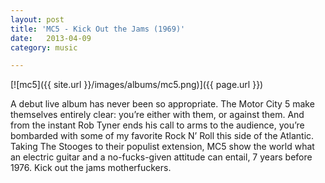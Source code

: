 ```yaml
---
layout: post
title: 'MC5 - Kick Out the Jams (1969)'
date:   2013-04-09
category: music

---
```

[![mc5]({{ site.url }}/images/albums/mc5.png)]({{ page.url }})

A debut live album has never been so appropriate. The Motor City 5 make themselves entirely clear: you’re either with them, or against them. And from the instant Rob Tyner ends his call to arms to the audience, you’re bombarded with some of my favorite Rock N’ Roll this side of the Atlantic. Taking The Stooges to their populist extension, MC5 show the world what an electric guitar and a no-fucks-given attitude can entail, 7 years before 1976. Kick out the jams motherfuckers.

<!-- [download](http://www.mediafire.com/download.php?3muhh4c3023hqhm) -->
